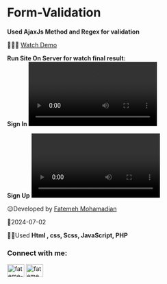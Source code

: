 # Form-Validation
**Used AjaxJs Method and Regex for validation**

👩‍💻😎 [Watch Demo](https://fatememohamadian.github.io/Form-Validation/)


 **Run Site On Server for watch final result:**                                  
**Sign In** <video src="https://github.com/fatemeMohamadian/Form-Validation/assets/155579918/69fbad60-5a48-4d06-944f-b9ce1951f26c"></video>

**Sign Up** <video src="https://github.com/fatemeMohamadian/Form-Validation/assets/155579918/ca71e42c-8b0a-4145-8ec0-a3a49d562fed"></video>


 😉Developed by <a href="https://linkedin.com/in/fateme-mohamadian-dev0824" target="blank">Fatemeh Mohamadian</a>

 📅2024-07-02

 👩‍💻Used **Html , css, Scss, JavaScript, PHP** 

 <h3 align="left">Connect with me:</h3>
<p align="left">
<a href="https://linkedin.com/in/fateme-mohamadian-dev0824" target="blank"><img align="center" src="https://raw.githubusercontent.com/rahuldkjain/github-profile-readme-generator/master/src/images/icons/Social/linked-in-alt.svg" alt="fateme-mohamadian-dev0824" height="30" width="40" /></a>
<a href="https://instagram.com/fateme_mohamadiian.fed" target="blank"><img align="center" src="https://raw.githubusercontent.com/rahuldkjain/github-profile-readme-generator/master/src/images/icons/Social/instagram.svg" alt="fateme_mohamadiian.fed" height="30" width="40" /></a>
</p>
